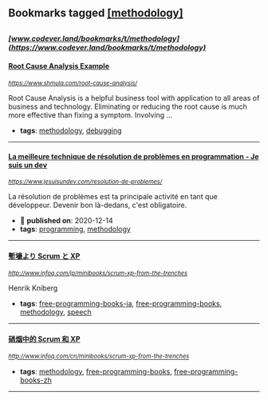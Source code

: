 ## Bookmarks tagged [[methodology]](https://www.codever.land/search?q=[methodology])

_<sup><sup>[www.codever.land/bookmarks/t/methodology](https://www.codever.land/bookmarks/t/methodology)</sup></sup>_
---
#### [Root Cause Analysis Example](https://www.shmula.com/root-cause-analysis/)
_<sup>https://www.shmula.com/root-cause-analysis/</sup>_

Root Cause Analysis is a helpful business tool with application to all areas of business and technology. Eliminating or reducing the root cause is much more effective than fixing a symptom. Involving ...
* **tags**: [methodology](../tagged/methodology.md), [debugging](../tagged/debugging.md)
---
#### [La meilleure technique de résolution de problèmes en programmation - Je suis un dev](https://www.jesuisundev.com/resolution-de-problemes/)
_<sup>https://www.jesuisundev.com/resolution-de-problemes/</sup>_

La résolution de problèmes est ta principale activité en tant que développeur. Devenir bon là-dedans, c'est obligatoire.
* :calendar: **published on**: 2020-12-14
* **tags**: [programming](../tagged/programming.md), [methodology](../tagged/methodology.md)
---
#### [塹壕より Scrum と  XP](http://www.infoq.com/jp/minibooks/scrum-xp-from-the-trenches)
_<sup>http://www.infoq.com/jp/minibooks/scrum-xp-from-the-trenches</sup>_

Henrik Kniberg
* **tags**: [free-programming-books-ja](../tagged/free-programming-books-ja.md), [free-programming-books](../tagged/free-programming-books.md), [methodology](../tagged/methodology.md), [speech](../tagged/speech.md)
---
#### [硝烟中的 Scrum 和 XP](http://www.infoq.com/cn/minibooks/scrum-xp-from-the-trenches)
_<sup>http://www.infoq.com/cn/minibooks/scrum-xp-from-the-trenches</sup>_

* **tags**: [methodology](../tagged/methodology.md), [free-programming-books](../tagged/free-programming-books.md), [free-programming-books-zh](../tagged/free-programming-books-zh.md)
---
